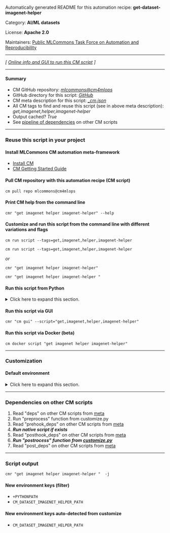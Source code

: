 Automatically generated README for this automation recipe: **get-dataset-imagenet-helper**

Category: **AI/ML datasets**

License: **Apache 2.0**

Maintainers: [Public MLCommons Task Force on Automation and Reproducibility](https://github.com/mlcommons/ck/blob/master/docs/taskforce.md)

---
*[ [Online info and GUI to run this CM script](https://access.cknowledge.org/playground/?action=scripts&name=get-dataset-imagenet-helper,a6c3c321d07742f9) ]*

---
#### Summary

* CM GitHub repository: *[mlcommons@cm4mlops](https://github.com/mlcommons/cm4mlops/tree/dev)*
* GitHub directory for this script: *[GitHub](https://github.com/mlcommons/cm4mlops/tree/dev/script/get-dataset-imagenet-helper)*
* CM meta description for this script: *[_cm.json](_cm.json)*
* All CM tags to find and reuse this script (see in above meta description): *get,imagenet,helper,imagenet-helper*
* Output cached? *True*
* See [pipeline of dependencies](#dependencies-on-other-cm-scripts) on other CM scripts


---
### Reuse this script in your project

#### Install MLCommons CM automation meta-framework

* [Install CM](https://access.cknowledge.org/playground/?action=install)
* [CM Getting Started Guide](https://github.com/mlcommons/ck/blob/master/docs/getting-started.md)

#### Pull CM repository with this automation recipe (CM script)

```cm pull repo mlcommons@cm4mlops```

#### Print CM help from the command line

````cmr "get imagenet helper imagenet-helper" --help````

#### Customize and run this script from the command line with different variations and flags

`cm run script --tags=get,imagenet,helper,imagenet-helper`

`cm run script --tags=get,imagenet,helper,imagenet-helper `

*or*

`cmr "get imagenet helper imagenet-helper"`

`cmr "get imagenet helper imagenet-helper " `


#### Run this script from Python

<details>
<summary>Click here to expand this section.</summary>

```python

import cmind

r = cmind.access({'action':'run'
                  'automation':'script',
                  'tags':'get,imagenet,helper,imagenet-helper'
                  'out':'con',
                  ...
                  (other input keys for this script)
                  ...
                 })

if r['return']>0:
    print (r['error'])

```

</details>


#### Run this script via GUI

```cmr "cm gui" --script="get,imagenet,helper,imagenet-helper"```

#### Run this script via Docker (beta)

`cm docker script "get imagenet helper imagenet-helper" `

___
### Customization

#### Default environment

<details>
<summary>Click here to expand this section.</summary>

These keys can be updated via `--env.KEY=VALUE` or `env` dictionary in `@input.json` or using script flags.


</details>

___
### Dependencies on other CM scripts


  1. Read "deps" on other CM scripts from [meta](https://github.com/mlcommons/cm4mlops/tree/dev/script/get-dataset-imagenet-helper/_cm.json)
  1. Run "preprocess" function from customize.py
  1. Read "prehook_deps" on other CM scripts from [meta](https://github.com/mlcommons/cm4mlops/tree/dev/script/get-dataset-imagenet-helper/_cm.json)
  1. ***Run native script if exists***
  1. Read "posthook_deps" on other CM scripts from [meta](https://github.com/mlcommons/cm4mlops/tree/dev/script/get-dataset-imagenet-helper/_cm.json)
  1. ***Run "postrocess" function from [customize.py](https://github.com/mlcommons/cm4mlops/tree/dev/script/get-dataset-imagenet-helper/customize.py)***
  1. Read "post_deps" on other CM scripts from [meta](https://github.com/mlcommons/cm4mlops/tree/dev/script/get-dataset-imagenet-helper/_cm.json)

___
### Script output
`cmr "get imagenet helper imagenet-helper "  -j`
#### New environment keys (filter)

* `+PYTHONPATH`
* `CM_DATASET_IMAGENET_HELPER_PATH`
#### New environment keys auto-detected from customize

* `CM_DATASET_IMAGENET_HELPER_PATH`